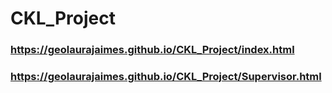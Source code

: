 # CKL_Project
### https://geolaurajaimes.github.io/CKL_Project/index.html
### https://geolaurajaimes.github.io/CKL_Project/Supervisor.html
